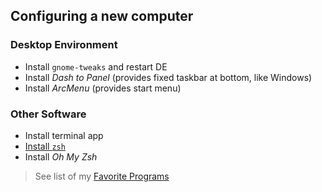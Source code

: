 ## Configuring a new computer

### Desktop Environment

- Install `gnome-tweaks` and restart DE
- Install _Dash to Panel_ (provides fixed taskbar at bottom, like Windows)
- Install _ArcMenu_ (provides start menu)

### Other Software

- Install terminal app
- [Install `zsh`](https://github.com/ohmyzsh/ohmyzsh/wiki/Installing-ZSH#install-and-set-up-zsh-as-default)
- Install _Oh My Zsh_

> See list of my [Favorite Programs](https://docs.joshuatz.com/settings/favorite-programs/)
